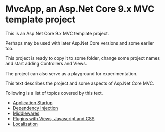 # MvcApp, an Asp.Net Core 9.x MVC template project

This is an Asp.Net Core 9.x MVC template project. 

Perhaps may be used with later Asp.Net Core versions and some earlier too.

This project is ready to copy it to some folder, change some project names and start adding Controllers and Views.

The project can also serve as a playground for experimentation.

This text describes the project and some aspects of Asp.Net Core MVC.

Following is a list of topics covered by this text.

- [Application Startup](ApplicationStartup.md)
- [Dependency Injection](DependencyInjection.md)
- [Middlewares](Middlewares.md)
- [Plugins with Views, Javascript and CSS](Plugins.md)
- [Localization](Localization.md)
